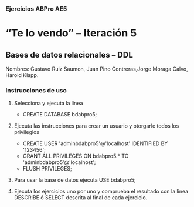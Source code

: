 ###  Ejercicios ABPro AE5

#  “Te lo vendo” – Iteración 5

##  Bases de datos relacionales – DDL

Nombres: Gustavo Ruiz Saumon, Juan Pino Contreras,Jorge Moraga Calvo, Harold Klapp.

### Instrucciones de uso
1. Selecciona y ejecuta la linea
    - CREATE DATABASE bdabpro5;

2. Ejecuta las instrucciones para crear un usuario y otorgarle todos los privilegios
    - CREATE USER 'adminbdabpro5'@'localhost' IDENTIFIED BY '123456';
    - GRANT ALL PRIVILEGES ON bdabpro5.* TO 'adminbdabpro5'@'localhost';
    - FLUSH PRIVILEGES;

3. Para usar la base de datos ejecuta USE bdabpro5;

4. Ejecuta los ejercicios uno por uno y comprueba el resultado con la linea DESCRIBE ó SELECT descrita al final de cada ejercicio.

